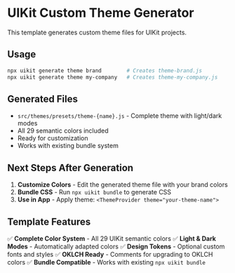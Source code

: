 # UIKit Custom Theme Generator

This template generates custom theme files for UIKit projects.

## Usage

```bash
npx uikit generate theme brand        # Creates theme-brand.js
npx uikit generate theme my-company   # Creates theme-my-company.js
```

## Generated Files

- `src/themes/presets/theme-{name}.js` - Complete theme with light/dark modes
- All 29 semantic colors included
- Ready for customization
- Works with existing bundle system

## Next Steps After Generation

1. **Customize Colors** - Edit the generated theme file with your brand colors
2. **Bundle CSS** - Run `npx uikit bundle` to generate CSS
3. **Use in App** - Apply theme: `<ThemeProvider theme="your-theme-name">`

## Template Features

✅ **Complete Color System** - All 29 UIKit semantic colors
✅ **Light & Dark Modes** - Automatically adapted colors
✅ **Design Tokens** - Optional custom fonts and styles
✅ **OKLCH Ready** - Comments for upgrading to OKLCH colors
✅ **Bundle Compatible** - Works with existing `npx uikit bundle`